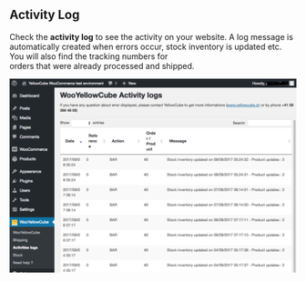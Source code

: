 ## Activity Log

Check the **activity log** to see the activity on your website. A log message is automatically created when errors occur, stock inventory is updated etc. You will also find the tracking numbers for  
orders that were already processed and shipped.

![](/assets/Activity_Log.png)



